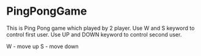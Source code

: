 # PingPongGame
This is Ping Pong game which played by 2 player.
Use W and S keyword to control first user.
Use UP and DOWN keyword to control second user.

W - move up
S - move down
